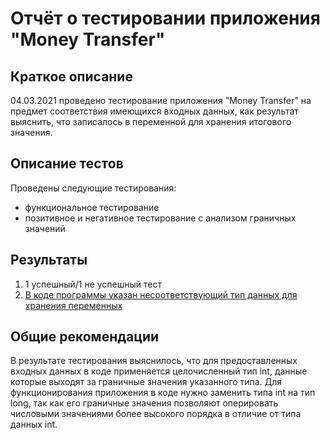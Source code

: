 # Отчёт о тестировании приложения "Money Transfer"

## Краткое описание

04.03.2021 проведено тестирование приложения "Money Transfer" 
на предмет соответствия имеющихся входных данных, как результат выяснить,
что записалось в переменной для хранения итогового значения.

## Описание тестов
Проведены следующие тестирования:

- функциональное тестирование
- позитивное и негативное тестирование с анализом граничных значений

## Результаты

1. 1 успешный/1 не успешный тест
2. [В коде программы указан несоответствующий тип данных для хранения переменных](https://github.com/sevastyanov1982/Money-Transfer/issues/1#issue-821522842)

## Общие рекомендации
В результате тестирования выяснилось, что для предоставленных входных данных 
в коде применяется целочисленный тип int, данные которые выходят за граничные значения 
указанного типа. Для функционирования приложения в коде нужно заменить типа int на тип long, 
так как его граничные значения позволяют оперировать числовыми значениями более высокого порядка 
в отличие от типа данных int.
